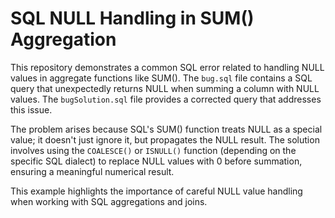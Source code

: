 # SQL NULL Handling in SUM() Aggregation

This repository demonstrates a common SQL error related to handling NULL values in aggregate functions like SUM(). The `bug.sql` file contains a SQL query that unexpectedly returns NULL when summing a column with NULL values. The `bugSolution.sql` file provides a corrected query that addresses this issue.

The problem arises because SQL's SUM() function treats NULL as a special value; it doesn't just ignore it, but propagates the NULL result.  The solution involves using the `COALESCE()` or `ISNULL()` function (depending on the specific SQL dialect) to replace NULL values with 0 before summation, ensuring a meaningful numerical result.

This example highlights the importance of careful NULL value handling when working with SQL aggregations and joins.